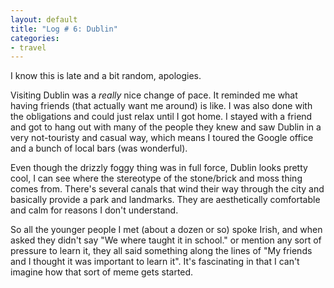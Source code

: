 ```yaml
---
layout: default
title: "Log # 6: Dublin"
categories:
- travel
---
```


I know this is late and a bit random, apologies.

Visiting Dublin was a _really_ nice change of pace.  It reminded me what having friends (that actually want me around) is like.  I was also done with the obligations and could just relax until I got home.  I stayed with a friend and got to hang out with many of the people they knew and saw Dublin in a very not-touristy and casual way, which means I toured the Google office and a bunch of local bars (was wonderful).

Even though the drizzly foggy thing was in full force, Dublin looks pretty cool, I can see where the stereotype of the stone/brick and moss thing comes from.  There's several canals that wind their way through the city and basically provide a park and landmarks.  They are aesthetically comfortable and calm for reasons I don't understand.

So all the younger people I met (about a dozen or so) spoke Irish, and when asked they didn't say "We where taught it in school." or mention any sort of pressure to learn it, they all said something along the lines of "My friends and I thought it was important to learn it".  It's fascinating in that I can't imagine how that sort of meme gets started.
